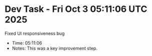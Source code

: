 # Dev Task - Fri Oct  3 05:11:06 UTC 2025
Fixed UI responsiveness bug
- Time: 05:11:06
- Notes: This was a key improvement step.
